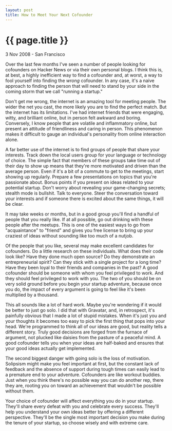 ```yaml
---
layout: post
title: How to Meet Your Next Cofounder
---
```


{{ page.title }}
================

<p class="meta">3 Nov 2008 - San Francisco</p>

Over the last few months I've seen a number of people looking for cofounders on
Hacker News or via their own personal blogs. I think this is, at best, a highly
inefficient way to find a cofounder and, at worst, a way to fool yourself into
finding the *wrong* cofounder. In any case, it's a naive approach to finding the
person that will need to stand by your side in the coming storm that we call
"running a startup."

Don't get me wrong, the internet is an amazing tool for meeting people. The
wider the net you cast, the more likely you are to find the perfect match. But
the internet has its limitations. I've had internet friends that were engaging,
witty, and brilliant online, but in person felt awkward and boring. Conversely,
I know people that are volatile and inflammatory online, but present an attitude
of friendliness and caring in person. This phenomenon makes it difficult to
gauge an individual's personality from online interaction alone.

A far better use of the internet is to find groups of people that share your
interests. Track down the local users group for your language or technology of
choice. The simple fact that members of these groups take time out of their day
to show up means that they're more motivated and driven than the average person.
Even if it's a bit of a commute to get to the meetings, start showing up
regularly. Prepare a few presentations on topics that you're passionate about.
Bonus points if you present on ideas related to your potential startup. Don't
worry about revealing your game-changing secrets; stealth mode is bullshit. Talk
to everyone. Steer the conversation toward your interests and if someone there
is excited about the same things, it will be clear.

It may take weeks or months, but in a good group you'll find a handful of people
that you really like. If at all possible, go out drinking with these people
after the meetups. This is one of the easiest ways to go from "acquaintance" to
"friend" and gives you free license to bring up your craziest of ideas without
sounding like too much of a nutjob.

Of the people that you like, several may make excellent candidates for
cofounders. Do a little research on these individuals. What does their code look
like? Have they done much open source? Do they demonstrate an entrepreneurial
spirit? Can they stick with a single project for a long time? Have they been
loyal to their friends and companies in the past? A good cofounder should be
someone with whom you feel privileged to work. And they should feel privileged
to work with you. The two of you should be on very solid ground before you begin
your startup adventure, because once you do, the impact of every argument is
going to feel like it's been multiplied by a thousand.

This all sounds like a lot of hard work. Maybe you're wondering if it would be
better to just go solo. I did that with Gravatar, and, in retrospect, it's
painfully obvious that I made a lot of stupid mistakes. When it's just you and
your thoughts it becomes too easy to pick the first thing that pops into your
head. We're programmed to think all of our ideas are good, but reality tells a
different story. Truly good decisions are forged from the furnace of argument,
not plucked like daisies from the pasture of a peaceful mind. A good cofounder
tells you when your ideas are half-baked and ensures that your good ideas
actually get implemented.

The second biggest danger with going solo is the loss of motivation. Solipsism
might make you feel important at first, but the constant lack of feedback and
the absence of support during tough times can easily lead to a premature end to
your adventure. Cofounders are like workout buddies. Just when you think there's
no possible way you can do another rep, there they are, rooting you on toward an
achievement that wouldn't be possible without them.

Your choice of cofounder will affect everything you do in your startup. They'll
share every defeat with you and celebrate every success. They'll help you
understand your own ideas better by offering a different perspective. They'll be
the single most important decision you make during the tenure of your startup,
so choose wisely and with extreme care.

